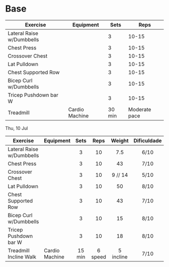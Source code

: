 # Base

| Exercise                  | Equipment      | Sets   | Reps          |
| ------------------------- | -------------- | ------ | ------------- |
| Lateral Raise w/Dumbbells |                | 3      | 10-15         |
| Chest Press               |                | 3      | 10-15         |
| Crossover Chest           |                | 3      | 10-15         |
| Lat Pulldown              |                | 3      | 10-15         |
| Chest Supported Row       |                | 3      | 10-15         |
| Bicep Curl w/Dumbbells    |                | 3      | 10-15         |
| Tricep Pushdown bar W     |                | 3      | 10-15         |
| Treadmill                 | Cardio Machine | 30 min | Moderate pace |

Thu, 10 Jul

| Exercise                  | Equipment      |  Sets  |  Reps   |  Weight   | Dificuldade |
| ------------------------- | -------------- | :----: | :-----: | :-------: | :---------: |
| Lateral Raise w/Dumbbells |                |   3    |   10    |    7.5    |    6/10     |
| Chest Press               |                |   3    |   10    |    43     |    7/10     |
| Crossover Chest           |                |   3    |   10    |  9 // 14  |    5/10     |
| Lat Pulldown              |                |   3    |   10    |    50     |    8/10     |
| Chest Supported Row       |                |   3    |   10    |    43     |    7/10     |
| Bicep Curl w/Dumbbells    |                |   3    |   10    |    15     |    8/10     |
| Tricep Pushdown bar W     |                |   3    |   10    |    18     |    8/10     |
| Treadmill Incline Walk    | Cardio Machine | 15 min | 6 speed | 5 incline |    7/10     |
